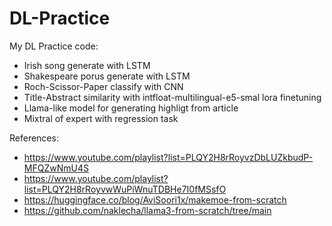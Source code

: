# DL-Practice

My DL Practice code:
+ Irish song generate with LSTM
+ Shakespeare porus generate with LSTM
+ Roch-Scissor-Paper classify with CNN
+ Title-Abstract similarity with intfloat-multilingual-e5-smal lora finetuning
+ Llama-like model for generating highligt from article
+ Mixtral of expert with regression task

References:
  + https://www.youtube.com/playlist?list=PLQY2H8rRoyvzDbLUZkbudP-MFQZwNmU4S
  + https://www.youtube.com/playlist?list=PLQY2H8rRoyvwWuPiWnuTDBHe7I0fMSsfO
  + https://huggingface.co/blog/AviSoori1x/makemoe-from-scratch
  + https://github.com/naklecha/llama3-from-scratch/tree/main
